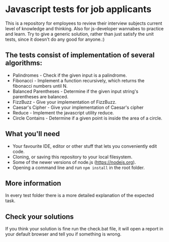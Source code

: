 # Javascript tests for job applicants
This is a repository for employees to review their interview subjects current level of knowledge and thinking. Also for js-developer wannabes to practice and learn. Try to give a generic solution, rather than just satisfy the unit tests, since it doesn't do any good for anyone.:)

## The tests consist of implementation of several algorithms:
* Palindromes - Check if the given input is a palindrome.
* Fibonacci - Implement a function recursively, which returns the fibonacci numbers until N.
* Balanced Parentheses - Determine if the given input string's parentheses are balanced.
* FizzBuzz - Give your implementation of FizzBuzz.
* Caesar's Cipher - Give your implementation of Caesar's cipher
* Reduce - Implement the javascript utility reduce.
* Circle Contains - Determine if a given point is inside the area of a circle.

## What you'll need
* Your favourite IDE, editor or other stuff that lets you conveniently edit code.
* Cloning, or saving this repository to your local filesystem.
* Some of the newer versions of node.js (https://nodejs.org).
* Opening a command line and run ```npm install``` in the root folder.

## More information
In every test folder there is a more detailed explanation of the expected task.

## Check your solutions
If you think your solution is fine run the check.bat file, it will open a report in your default browser and tell you if something is wrong.
